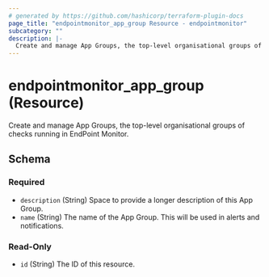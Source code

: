 ```yaml
---
# generated by https://github.com/hashicorp/terraform-plugin-docs
page_title: "endpointmonitor_app_group Resource - endpointmonitor"
subcategory: ""
description: |-
  Create and manage App Groups, the top-level organisational groups of checks running in EndPoint Monitor.
---
```


# endpointmonitor_app_group (Resource)

Create and manage App Groups, the top-level organisational groups of checks running in EndPoint Monitor.



<!-- schema generated by tfplugindocs -->
## Schema

### Required

- `description` (String) Space to provide a longer description of this App Group.
- `name` (String) The name of the App Group. This will be used in alerts and notifications.

### Read-Only

- `id` (String) The ID of this resource.


